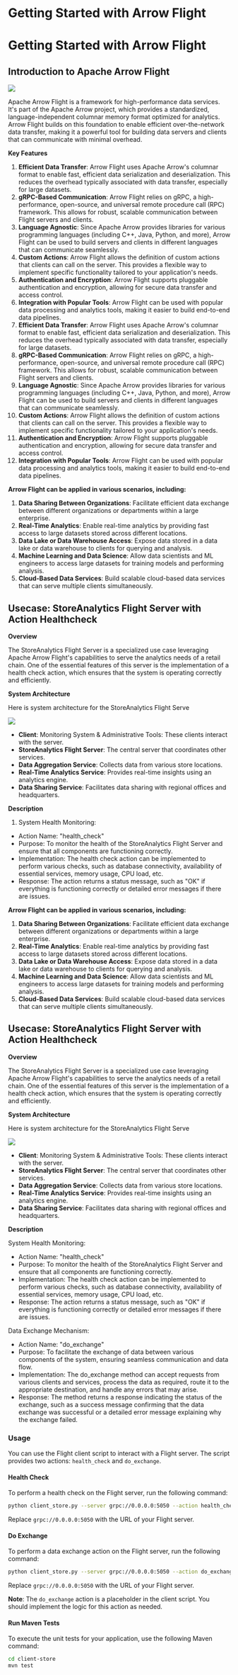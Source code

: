 # Getting Started with Arrow Flight
# Getting Started with Arrow Flight

## Introduction to Apache Arrow Flight

![](images/arrow.png)

Apache Arrow Flight is a framework for high-performance data services. It's part of the Apache Arrow project, which provides a standardized, language-independent columnar memory format optimized for analytics. Arrow Flight builds on this foundation to enable efficient over-the-network data transfer, making it a powerful tool for building data servers and clients that can communicate with minimal overhead.

**Key Features**

1. **Efficient Data Transfer**: Arrow Flight uses Apache Arrow's columnar format to enable fast, efficient data serialization and deserialization. This reduces the overhead typically associated with data transfer, especially for large datasets.
2. **gRPC-Based Communication**: Arrow Flight relies on gRPC, a high-performance, open-source, and universal remote procedure call (RPC) framework. This allows for robust, scalable communication between Flight servers and clients.
3. **Language Agnostic**: Since Apache Arrow provides libraries for various programming languages (including C++, Java, Python, and more), Arrow Flight can be used to build servers and clients in different languages that can communicate seamlessly.
4. **Custom Actions**: Arrow Flight allows the definition of custom actions that clients can call on the server. This provides a flexible way to implement specific functionality tailored to your application's needs.
5. **Authentication and Encryption**: Arrow Flight supports pluggable authentication and encryption, allowing for secure data transfer and access control.
6. **Integration with Popular Tools**: Arrow Flight can be used with popular data processing and analytics tools, making it easier to build end-to-end data pipelines.
1. **Efficient Data Transfer**: Arrow Flight uses Apache Arrow's columnar format to enable fast, efficient data serialization and deserialization. This reduces the overhead typically associated with data transfer, especially for large datasets.
2. **gRPC-Based Communication**: Arrow Flight relies on gRPC, a high-performance, open-source, and universal remote procedure call (RPC) framework. This allows for robust, scalable communication between Flight servers and clients.
3. **Language Agnostic**: Since Apache Arrow provides libraries for various programming languages (including C++, Java, Python, and more), Arrow Flight can be used to build servers and clients in different languages that can communicate seamlessly.
4. **Custom Actions**: Arrow Flight allows the definition of custom actions that clients can call on the server. This provides a flexible way to implement specific functionality tailored to your application's needs.
5. **Authentication and Encryption**: Arrow Flight supports pluggable authentication and encryption, allowing for secure data transfer and access control.
6. **Integration with Popular Tools**: Arrow Flight can be used with popular data processing and analytics tools, making it easier to build end-to-end data pipelines.

**Arrow Flight can be applied in various scenarios, including:**

1. **Data Sharing Between Organizations**: Facilitate efficient data exchange between different organizations or departments within a large enterprise.
2. **Real-Time Analytics**: Enable real-time analytics by providing fast access to large datasets stored across different locations.
3. **Data Lake or Data Warehouse Access**: Expose data stored in a data lake or data warehouse to clients for querying and analysis.
4. **Machine Learning and Data Science**: Allow data scientists and ML engineers to access large datasets for training models and performing analysis.
5. **Cloud-Based Data Services**: Build scalable cloud-based data services that can serve multiple clients simultaneously.

## Usecase: StoreAnalytics Flight Server with Action Healthcheck

**Overview**

The StoreAnalytics Flight Server is a specialized use case leveraging Apache Arrow Flight's capabilities to serve the analytics needs of a retail chain. One of the essential features of this server is the implementation of a health check action, which ensures that the system is operating correctly and efficiently.

**System Architecture**

Here is system architecture for the StoreAnalytics Flight Serve

![](images/system-architect.svg)

* **Client**: Monitoring System & Administrative Tools: These clients interact with the server.
* **StoreAnalytics Flight Server**: The central server that coordinates other services.
* **Data Aggregation Service**: Collects data from various store locations.
* **Real-Time Analytics Service**: Provides real-time insights using an analytics engine.
* **Data Sharing Service**: Facilitates data sharing with regional offices and headquarters.

**Description**

1. System Health Monitoring:

* Action Name: "health_check"
* Purpose: To monitor the health of the StoreAnalytics Flight Server and ensure that all components are functioning correctly.
* Implementation: The health check action can be implemented to perform various checks, such as database connectivity, availability of essential services, memory usage, CPU load, etc.
* Response: The action returns a status message, such as "OK" if everything is functioning correctly or detailed error messages if there are issues.

**Arrow Flight can be applied in various scenarios, including:**

1. **Data Sharing Between Organizations**: Facilitate efficient data exchange between different organizations or departments within a large enterprise.
2. **Real-Time Analytics**: Enable real-time analytics by providing fast access to large datasets stored across different locations.
3. **Data Lake or Data Warehouse Access**: Expose data stored in a data lake or data warehouse to clients for querying and analysis.
4. **Machine Learning and Data Science**: Allow data scientists and ML engineers to access large datasets for training models and performing analysis.
5. **Cloud-Based Data Services**: Build scalable cloud-based data services that can serve multiple clients simultaneously.

## Usecase: StoreAnalytics Flight Server with Action Healthcheck

**Overview**

The StoreAnalytics Flight Server is a specialized use case leveraging Apache Arrow Flight's capabilities to serve the analytics needs of a retail chain. One of the essential features of this server is the implementation of a health check action, which ensures that the system is operating correctly and efficiently.

**System Architecture**

Here is system architecture for the StoreAnalytics Flight Serve

![](images/system-architect.svg)

* **Client**: Monitoring System & Administrative Tools: These clients interact with the server.
* **StoreAnalytics Flight Server**: The central server that coordinates other services.
* **Data Aggregation Service**: Collects data from various store locations.
* **Real-Time Analytics Service**: Provides real-time insights using an analytics engine.
* **Data Sharing Service**: Facilitates data sharing with regional offices and headquarters.

**Description**

System Health Monitoring:

* Action Name: "health_check"
* Purpose: To monitor the health of the StoreAnalytics Flight Server and ensure that all components are functioning correctly.
* Implementation: The health check action can be implemented to perform various checks, such as database connectivity, availability of essential services, memory usage, CPU load, etc.
* Response: The action returns a status message, such as "OK" if everything is functioning correctly or detailed error messages if there are issues.

Data Exchange Mechanism:

* Action Name: "do_exchange"
* Purpose: To facilitate the exchange of data between various components of the system, ensuring seamless communication and data flow.
* Implementation: The do_exchange method can accept requests from various clients and services, process the data as required, route it to the appropriate destination, and handle any errors that may arise.
* Response: The method returns a response indicating the status of the exchange, such as a success message confirming that the data exchange was successful or a detailed error message explaining why the exchange failed.

### Usage

You can use the Flight client script to interact with a Flight server. The script provides two actions: `health_check` and `do_exchange`.

#### Health Check

To perform a health check on the Flight server, run the following command:

```bash
python client_store.py --server grpc://0.0.0.0:5050 --action health_check
```

Replace `grpc://0.0.0.0:5050` with the URL of your Flight server.

#### Do Exchange

To perform a data exchange action on the Flight server, run the following command:

```bash
python client_store.py --server grpc://0.0.0.0:5050 --action do_exchange
```

Replace `grpc://0.0.0.0:5050` with the URL of your Flight server.

**Note**: The `do_exchange` action is a placeholder in the client script. You should implement the logic for this action as needed.

#### Run Maven Tests

To execute the unit tests for your application, use the following Maven command:

```bash
cd client-store
mvn test
```